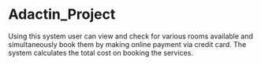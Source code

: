 # Adactin_Project
Using this system user can view and check for various rooms available and simultaneously book them by making online payment via credit card. The system calculates the total cost on booking the services.
